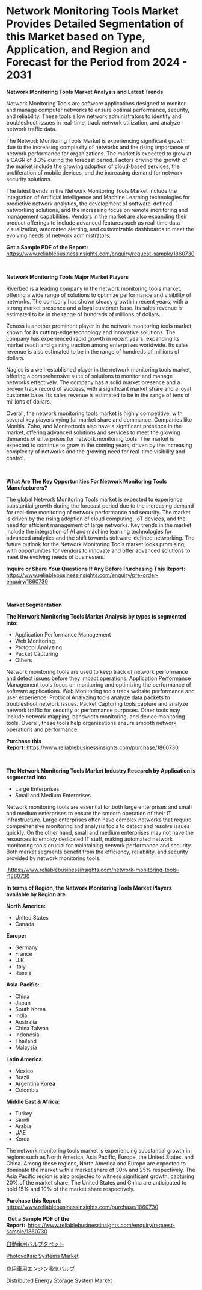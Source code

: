 <p><h1>Network Monitoring Tools Market Provides Detailed Segmentation of this Market based on Type, Application, and Region and Forecast for the Period from 2024 - 2031</h1></p><p><strong>Network Monitoring Tools Market Analysis and Latest Trends</strong></p>
<p><p>Network Monitoring Tools are software applications designed to monitor and manage computer networks to ensure optimal performance, security, and reliability. These tools allow network administrators to identify and troubleshoot issues in real-time, track network utilization, and analyze network traffic data.</p><p>The Network Monitoring Tools Market is experiencing significant growth due to the increasing complexity of networks and the rising importance of network performance for organizations. The market is expected to grow at a CAGR of 8.3% during the forecast period. Factors driving the growth of the market include the growing adoption of cloud-based services, the proliferation of mobile devices, and the increasing demand for network security solutions.</p><p>The latest trends in the Network Monitoring Tools Market include the integration of Artificial Intelligence and Machine Learning technologies for predictive network analytics, the development of software-defined networking solutions, and the increasing focus on remote monitoring and management capabilities. Vendors in the market are also expanding their product offerings to include advanced features such as real-time data visualization, automated alerting, and customizable dashboards to meet the evolving needs of network administrators.</p></p>
<p><strong>Get a Sample PDF of the Report:&nbsp;</strong> <a href="https://www.reliablebusinessinsights.com/enquiry/request-sample/1860730">https://www.reliablebusinessinsights.com/enquiry/request-sample/1860730</a></p>
<p>&nbsp;</p>
<p><strong>Network Monitoring Tools Major Market Players</strong></p>
<p><p>Riverbed is a leading company in the network monitoring tools market, offering a wide range of solutions to optimize performance and visibility of networks. The company has shown steady growth in recent years, with a strong market presence and a loyal customer base. Its sales revenue is estimated to be in the range of hundreds of millions of dollars.</p><p>Zenoss is another prominent player in the network monitoring tools market, known for its cutting-edge technology and innovative solutions. The company has experienced rapid growth in recent years, expanding its market reach and gaining traction among enterprises worldwide. Its sales revenue is also estimated to be in the range of hundreds of millions of dollars.</p><p>Nagios is a well-established player in the network monitoring tools market, offering a comprehensive suite of solutions to monitor and manage networks effectively. The company has a solid market presence and a proven track record of success, with a significant market share and a loyal customer base. Its sales revenue is estimated to be in the range of tens of millions of dollars.</p><p>Overall, the network monitoring tools market is highly competitive, with several key players vying for market share and dominance. Companies like Monitis, Zoho, and Monitortools also have a significant presence in the market, offering advanced solutions and services to meet the growing demands of enterprises for network monitoring tools. The market is expected to continue to grow in the coming years, driven by the increasing complexity of networks and the growing need for real-time visibility and control.</p></p>
<p>&nbsp;</p>
<p><strong>What Are The Key Opportunities For Network Monitoring Tools Manufacturers?</strong></p>
<p><p>The global Network Monitoring Tools market is expected to experience substantial growth during the forecast period due to the increasing demand for real-time monitoring of network performance and security. The market is driven by the rising adoption of cloud computing, IoT devices, and the need for efficient management of large networks. Key trends in the market include the integration of AI and machine learning technologies for advanced analytics and the shift towards software-defined networking. The future outlook for the Network Monitoring Tools market looks promising, with opportunities for vendors to innovate and offer advanced solutions to meet the evolving needs of businesses.</p></p>
<p><strong>Inquire or Share Your Questions If Any Before Purchasing This Report:</strong> <a href="https://www.reliablebusinessinsights.com/enquiry/pre-order-enquiry/1860730">https://www.reliablebusinessinsights.com/enquiry/pre-order-enquiry/1860730</a></p>
<p>&nbsp;</p>
<p><strong>Market Segmentation</strong></p>
<p><strong>The Network Monitoring Tools Market Analysis by types is segmented into:</strong></p>
<p><ul><li>Application Performance Management</li><li>Web Monitoring</li><li>Protocol Analyzing</li><li>Packet Capturing</li><li>Others</li></ul></p>
<p><p>Network monitoring tools are used to keep track of network performance and detect issues before they impact operations. Application Performance Management tools focus on monitoring and optimizing the performance of software applications. Web Monitoring tools track website performance and user experience. Protocol Analyzing tools analyze data packets to troubleshoot network issues. Packet Capturing tools capture and analyze network traffic for security or performance purposes. Other tools may include network mapping, bandwidth monitoring, and device monitoring tools. Overall, these tools help organizations ensure smooth network operations and performance.</p></p>
<p><strong>Purchase this Report:&nbsp;</strong><a href="https://www.reliablebusinessinsights.com/purchase/1860730">https://www.reliablebusinessinsights.com/purchase/1860730</a></p>
<p>&nbsp;</p>
<p><strong>The Network Monitoring Tools Market Industry Research by Application is segmented into:</strong></p>
<p><ul><li>Large Enterprises</li><li>Small and Medium Enterprises</li></ul></p>
<p><p>Network monitoring tools are essential for both large enterprises and small and medium enterprises to ensure the smooth operation of their IT infrastructure. Large enterprises often have complex networks that require comprehensive monitoring and analysis tools to detect and resolve issues quickly. On the other hand, small and medium enterprises may not have the resources to employ dedicated IT staff, making automated network monitoring tools crucial for maintaining network performance and security. Both market segments benefit from the efficiency, reliability, and security provided by network monitoring tools.</p></p>
<p><a href="https://www.reliablebusinessinsights.com/network-monitoring-tools-r1860730">&nbsp;https://www.reliablebusinessinsights.com/network-monitoring-tools-r1860730</a></p>
<p><strong>In terms of Region, the Network Monitoring Tools Market Players available by Region are:</strong></p>
<p>
    <p> <strong> North America: </strong>
        <ul>
            <li>United States</li>
            <li>Canada</li>
        </ul>
        </p> 
    <p> <strong> Europe: </strong>
        <ul>
            <li>Germany</li>
            <li>France</li>
            <li>U.K.</li>
            <li>Italy</li>
            <li>Russia</li>
        </ul>
        </p> 
    <p> <strong> Asia-Pacific: </strong>
        <ul>
            <li>China</li>
            <li>Japan</li>
            <li>South Korea</li>
            <li>India</li>
            <li>Australia</li>
            <li>China Taiwan</li>
            <li>Indonesia</li>
            <li>Thailand</li>
            <li>Malaysia</li>
        </ul>
        </p> 
    <p> <strong> Latin America: </strong>
        <ul>
            <li>Mexico</li>
            <li>Brazil</li>
            <li>Argentina Korea</li>
            <li>Colombia</li>
        </ul>
        </p> 
    <p> <strong> Middle East & Africa: </strong>
        <ul>
            <li>Turkey</li>
            <li>Saudi</li>
            <li>Arabia</li>
            <li>UAE</li>
            <li>Korea</li>
        </ul>
    </p>
    </p>
<p><p>The network monitoring tools market is experiencing substantial growth in regions such as North America, Asia Pacific, Europe, the United States, and China. Among these regions, North America and Europe are expected to dominate the market with a market share of 30% and 25% respectively. The Asia Pacific region is also projected to witness significant growth, capturing 20% of the market share. The United States and China are anticipated to hold 15% and 10% of the market share respectively.</p></p>
<p><strong>Purchase this Report: </strong><a href="https://www.reliablebusinessinsights.com/purchase/1860730">https://www.reliablebusinessinsights.com/purchase/1860730</a></p>
<p>&nbsp;<strong>Get a Sample PDF of the Report:&nbsp;&nbsp;</strong><a href="https://www.reliablebusinessinsights.com/enquiry/request-sample/1860730">https://www.reliablebusinessinsights.com/enquiry/request-sample/1860730</a></p>
<p><strong></strong></p>
<p><p><a href="https://github.com/RodHoppe07/Market-Research-Report-List-2/blob/main/5940246151605.md">自動車用バルブタペット</a></p><p><a href="https://github.com/ajiariaa/Market-Research-Report-List-1/blob/main/photovoltaic-systems-market.md">Photovoltaic Systems Market</a></p><p><a href="https://github.com/reliezer65/Market-Research-Report-List-1/blob/main/1760348151606.md">商用車用エンジン吸気バルブ</a></p><p><a href="https://github.com/sarohimweaach77/Market-Research-Report-List-1/blob/main/distributed-energy-storage-system-market.md">Distributed Energy Storage System Market</a></p></p>